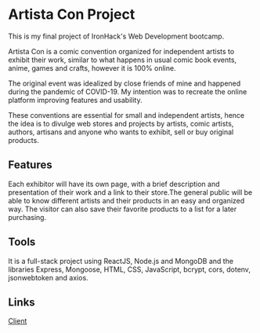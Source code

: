 # Artista Con Project

This is my final project of IronHack's Web Development bootcamp.

Artista Con is a comic convention organized for independent artists to exhibit their work, similar to what happens in usual comic book events, anime, games and crafts, however it is 100% online. 

The original event was idealized by close friends of mine and happened during the pandemic of COVID-19. My intention was to recreate the online platform improving features and usability.

These conventions are essential for small and independent artists, hence the idea is to divulge web stores and projects by artists, comic artists, authors, artisans and anyone who wants to exhibit, sell or buy original products.

## Features

Each exhibitor will have its own page, with a brief description and presentation of their work and a link to their store.The general public will be able to know different artists and their products in an easy and organized way. The visitor can also save their favorite products to a list for a later purchasing.

## Tools

It is a full-stack project using ReactJS, Node.js and MongoDB and the libraries Express, Mongoose, HTML, CSS, JavaScript, bcrypt, cors, dotenv, jsonwebtoken and axios.

## Links

[Client](https://github.com/kahzitacodes/artistacon-client/blob/main/README.md)

